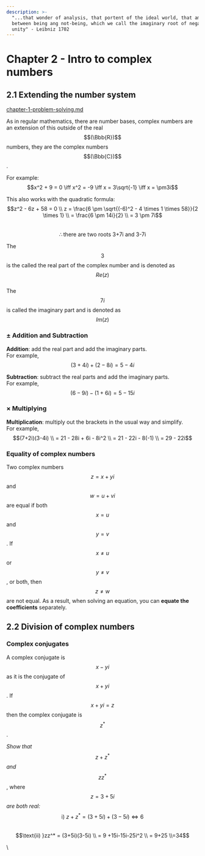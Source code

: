```yaml
---
description: >-
  "...that wonder of analysis, that portent of the ideal world, that amphibian
  between being ang not-being, which we call the imaginary root of negative
  unity" - Leibniz 1702
---
```


# Chapter 2 - Intro to complex numbers

## 2.1 Extending the number system

[chapter-1-problem-solving.md](../../mathematics/chapter-1-problem-solving.md "mention")

As in regular mathematics, there are number bases, complex numbers are an extension of this outside of the real $$(\Bbb{R})$$ numbers, they are the complex numbers $$(\Bbb{C})$$.

For example:\
$$x^2 + 9 = 0 \iff x^2 = -9 \iff x = 3\sqrt{-1} \iff x = \pm3i$$&#x20;

This also works with the quadratic formula:\
$$z^2 - 6z + 58 = 0 \\ z = \frac{6 \pm \sqrt{(-6)^2 - 4 \times 1 \times 58}}{2 \times 1} \\ = \frac{6 \pm 14i}{2} \\ = 3 \pm 7i$$\
$$\therefore \text{there are two roots 3+7i and 3-7i}$$

The $$3$$ is the called the real part of the complex number and is denoted as $$Re(z)$$\
The $$7i$$ is called the imaginary part and is denoted as $$Im(z)$$

### ± Addition and Subtraction&#x20;

**Addition**: add the real part and add the imaginary parts.\
For example, $$(3+4i)+(2-8i) =  5 - 4i$$

**Subtraction**: subtract the real parts and add the imaginary parts.\
For example, $$(6-9i)-(1+6i) = 5 -15i$$

### × Multiplying

**Multiplication**: multiply out the brackets in the usual way and simplify.\
For example, $$(7+2i)(3-4i) \\ = 21 - 28i + 6i - 8i^2 \\ = 21 - 22i - 8(-1) \\ = 29 - 22i$$

### Equality of complex numbers

Two complex numbers $$z=x+yi$$ and $$w=u+vi$$ are equal if both $$x=u$$ and $$y=v$$. If $$x \neq u$$ or $$y \neq v$$, or both, then $$z \neq w$$ are not equal. As a result, when solving an equation, you can **equate the coefficients** separately.&#x20;

## 2.2 Division of complex numbers

### Complex conjugates

A complex conjugate is $$x-yi$$ as it is the conjugate of $$x+yi$$. If $$x+yi = z$$ then the complex conjugate is $$z^*$$.

_Show that_ $$z+z^*$$ _and_ $$zz^*$$, where $$z=3+5i$$ _are both real:_\
$$\text{i) }z + z^* = (3+5i) + (3-5i) \iff 6$$\
$$\text{ii) }zz^* = (3+5i)(3-5i) \\ = 9 +15i-15i-25i^2 \\ = 9+25 \\=34$$



&#x20;\


